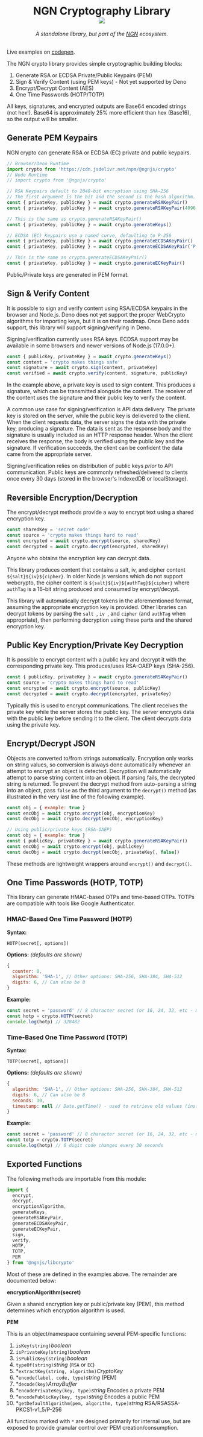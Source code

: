 <h1 align="center">NGN Cryptography Library<br/><img src="https://img.shields.io/npm/v/@ngnjs/libcrypto?label=%40ngnjs/libcrypto&logo=npm&style=social"/></h1>
<div align="center"><em>A standalone library, but part of the <a href="https://github.com/ngnjs/ngn">NGN</a> ecosystem.</em></div><br/>

Live examples on [codepen](https://codepen.io/coreybutler/pen/mdMwQQb).

The NGN crypto library provides simple cryptographic building blocks:

1. Generate RSA or ECDSA Private/Public Keypairs (PEM)
2. Sign & Verify Content (using PEM keys) - Not yet supported by Deno
3. Encrypt/Decrypt Content (AES)
4. One Time Passwords (HOTP/TOTP)

All keys, signatures, and encrypted outputs are Base64 encoded strings (not hex!). Base64 is approximately 25% more efficient than hex (Base16), so the output will be smaller.

## Generate PEM Keypairs

NGN crypto can generate RSA or ECDSA (EC) private and public keypairs.

```javascript
// Browser/Deno Runtime
import crypto from 'https://cdn.jsdelivr.net/npm/@ngnjs/crypto'
// Node Runtime
// import crypto from '@ngnjs/crypto'

// RSA Keypairs default to 2048-bit encryption using SHA-256
// The first argument is the bit and the second is the hash algorithm.
const { privateKey, publicKey } = await crypto.generateRSAKeyPair()
const { privateKey, publicKey } = await crypto.generateRSAKeyPair(4096, 'SHA-512')

// This is the same as crypto.generateRSAKeyPair()
const { privateKey, publicKey } = await crypto.generateKeys()

// ECDSA (EC) Keypairs use a named curve, defaulting to P-256
const { privateKey, publicKey } = await crypto.generateECDSAKeyPair()
const { privateKey, publicKey } = await crypto.generateECDSAKeyPair('P-521')

// This is the same as crypto.generateECDSAKeyPair()
const { privateKey, publicKey } = await crypto.generateECKeyPair()
```

Public/Private keys are generated in PEM format.

## Sign & Verify Content

It is possible to sign and verify content using RSA/ECDSA keypairs in the browser and Node.js. Deno does not yet support the proper WebCrypto algorithms for importing keys, but it is on their roadmap. Once Deno adds support, this library will support signing/verifying in Deno.

Signing/verification currently uses RSA keys. ECDSA support may be available in some browsers and newer versions of Node.js (17.0.0+).

```javascript
const { publicKey, privateKey } = await crypto.generateKeys()
const content = 'crypto makes things safe'
const signature = await crypto.sign(content, privateKey)
const verified = await crypto.verify(content, signature, publicKey)
```

In the example above, a private key is used to sign content. This produces a signature, which can be transmitted alongside the content. The receiver of the content uses the signature and their public key to verify the content.

A common use case for signing/verification is API data delivery. The private key is stored on the server, while the public key is delievered to the client. When the client requests data, the server signs the data with the private key, producing a signature. The data is sent as the response body and the signature is usually included as an HTTP response header. When the client receives the response, the body is verified using the public key and the signature. If verification succeeds, the client can be confident the data came from the appropriate server.

Signing/verification relies on distribution of public keys _prior_ to API communication. Public keys are commonly refreshed/delivered to clients once every 30 days (stored in the browser's IndexedDB or localStorage).

## Reversible Encryption/Decryption

The encrypt/decrypt methods provide a way to encrypt text using a shared encryption key.

```javascript
const sharedKey = 'secret code'
const source = 'crypto makes things hard to read'
const encrypted = await crypto.encrypt(source, sharedKey)
const decrypted = await crypto.decrypt(encrypted, sharedKey)
```

Anyone who obtains the encryption key can decrypt data.

This library produces content that contains a salt, iv, and cipher content `${salt}${iv}${cipher}`. In older Node.js versions which do not support webcrypto, the cipher content is `${salt}${iv}${authTag}${cipher}` where `authTag` is a 16-bit string produced and consumed by encrypt/decypt.

This library will automatically decrypt tokens in the aforementioned format, assuming the appropriate encryption key is provided. Other libraries can decrypt tokens by parsing the `salt `, `iv `, and `cipher` (and `authTag` when appropriate), then performing decryption using these parts and the shared encryption key.

## Public Key Encryption/Private Key Decryption

It is possible to encrypt content with a public key and decrypt it with the corresponding private key. This produces/uses RSA-OAEP keys (SHA-256).

```javascript
const { publicKey, privateKey } = await crypto.generateRSAKeyPair()
const source = 'crypto makes things hard to read'
const encrypted = await crypto.encrypt(source, publicKey)
const decrypted = await crypto.decrypt(encrypted, privateKey)
```

Typically this is used to encrypt communications. The client receives the private key while the server stores the public key. The server encrypts data with the public key before sending it to the client. The client decrypts data using the private key.

## Encrypt/Decrypt JSON

Objects are converted to/from strings automatically. Encryption only works on string values, so conversion is always done automatically whenever an attempt to encrypt an object is detected. Decryption will automatically attempt to parse string content into an object. If parsing fails, the decrypted string is returned. To prevent the decrypt method from auto-parsing a string into an object, pass `false` as the third argument to the `decrypt()` method (as illustrated in the very last line of the following example).

```javascript
const obj = { example: true }
const encObj = await crypto.encrypt(obj, encryptionKey)
const decObj = await crypto.decrypt(encObj, encryptionKey)

// Using public/private keys (RSA-OAEP)
const obj = { example: true }
const { publicKey, privateKey } = await crypto.generateRSAKeyPair()
const encObj = await crypto.encrypt(obj, publicKey)
const decObj = await crypto.decrypt(encObj, privateKey[, false])
```

These methods are lightweight wrappers around `encrypt()` and `decrypt()`.

## One Time Passwords (HOTP, TOTP)

This library can generate HMAC-based OTPs and time-based OTPs. TOTPs are compatible with tools like Google Authenticator.

### HMAC-Based One Time Password (HOTP)

**Syntax:**

`HOTP(secret[, options])`

**Options:** _(defaults are shown)_

```javascript
{
  counter: 0,
  algorithm: 'SHA-1', // Other options: SHA-256, SHA-384, SHA-512
  digits: 6, // Can also be 8
}
```

**Example:**

```javascript
const secret = 'password' // 8 character secret (or 16, 24, 32, etc - must be evenly divisible by 8)
const hotp = crypto.HOTP(secret)
console.log(hotp) // 328482
```

### Time-Based One Time Password (TOTP)

**Syntax:**

`TOTP(secret[, options])`

**Options:** _(defaults are shown)_

```javascript
{
  algorithm: 'SHA-1', // Other options: SHA-256, SHA-384, SHA-512
  digits: 6, // Can also be 8
  seconds: 30,
  timestamp: null // Date.getTime() - used to retrieve old values (instead of seconds)
}
```

**Example:**

```javascript
const secret = 'password' // 8 character secret (or 16, 24, 32, etc - must be evenly divisible by 8)
const totp = crypto.TOTP(secret)
console.log(hotp) // 6 digit code changes every 30 seconds
```

## Exported Functions

The following methods are importable from this module:

```javascript
import {
  encrypt,
  decrypt,
  encryptionAlgorithm,
  generateKeys,
  generateRSAKeyPair,
  generateECDSAKeyPair,
  generateECKeyPair,
  sign,
  verify,
  HOTP,
  TOTP,
  PEM
} from '@ngnjs/libcrypto'
```

Most of these are defined in the examples above. The remainder are documented below:

**encryptionAlgorithm(secret)**

Given a shared encryption key or public/private key (PEM), this method determines which encryption algorithm is used.

**PEM**

This is an object/namespace containing several PEM-specific functions:

1. `isKey(string)`_boolean_
2. `isPrivateKey(string)`_boolean_
3. `isPublicKey(string)`_boolean_
4. `typeOf(string)`_string_ (`RSA` or `EC`)
5. *`extractKey(string, algorithm)`_CryptoKey_
6. *`encode(label, code, type)`_string_ (PEM)
7. *`decode(key)`_ArrayBuffer_
8. *`encodePrivateKey(key, type)`_string_ Encodes a private PEM
9. *`encodePublicKey(key, type)`_string_ Encodes a public PEM
10. *`getDefaultAlgorithm(pem, algorithm, type)`_string_ RSA/RSASSA-PKCS1-v1_5/P-256

All functions marked with `*` are designed primarily for internal use, but are exposed to provide granular control over PEM creation/consumption.
